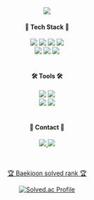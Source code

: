 <div align=center>
	<img src="https://capsule-render.vercel.app/api?type=waving&color=auto&height=200&section=header&text=✨Kim's%20Github✨&fontSize=80" />	
</div>

<div align=center>
	<h4>💎 Tech Stack 💎</h4>
</div>
<div align="center">
	<img src="https://img.shields.io/badge/Java-007396?style=flat&logo=Conda-Forge&logoColor=white" />
	<img src="https://img.shields.io/badge/C++-00599C?style=flat&logo=cplusplus&logoColor=white" />
	<img src="https://img.shields.io/badge/Dart-0175C2?style=flat&logo=Dart&logoColor=white" />
	<img src="https://img.shields.io/badge/Python-FED12F?style=flat&logo=Python&logoColor=white" />
	<br>
	<img src="https://img.shields.io/badge/Spring Boot-6DB33F?style=flat&logo=Spring Boot&logoColor=white" />
	<img src="https://img.shields.io/badge/Flutter-02569B?style=flat&logo=Flutter&logoColor=white" />
	<img src="https://img.shields.io/badge/MySQL-4479A1?style=flat&logo=MySQL&logoColor=white" />
</div>

<br>
<div align=center>
	<h4>🛠 Tools 🛠</h4>
</div>
<div align=center>
	<img src="https://img.shields.io/badge/Visual%20Studio%20Code-007ACC?style=flat&logo=VisualStudioCode&logoColor=white" />
  <img src="https://img.shields.io/badge/Android Studio-3DDC84?style=flat&logo=androidstudio&logoColor=white" />
	<br>
	<img src="https://img.shields.io/badge/AWS-F28D1A?style=flat&logo=AmazonAWS&logoColor=white" />
	<img src="https://img.shields.io/badge/GitHub-181717?style=flat&logo=GitHub&logoColor=white" />
</div>

<br>
<div align=center>
	<h4>💌 Contact 💌</h4>
</div>
<div align=center>
	<a href="https://seung2344.tistory.com/">
		<img src="https://img.shields.io/badge/Tistory-000000?style=flat&logo=tistory&logoColor=white" />
	<a href="mailto:seunghhhh2344@gmail.com">
		<img src="https://img.shields.io/badge/Mail-EA4335?style=flat&logo=Gmail&logoColor=white" />
	<br>
</div>
<div align=center>
	<br>
<!-- <img src="https://github-readme-stats.vercel.app/api?username=Kim-2301&show_icons=true">
<br> -->
<br>
<p>🏆 Baekjoon solved rank 🏆</p>
	
[![Solved.ac Profile](http://mazassumnida.wtf/api/v2/generate_badge?boj=winwin2344)](https://solved.ac/winwin2344)
</div>
<br>
